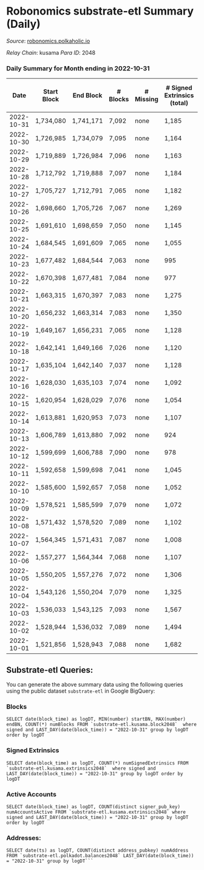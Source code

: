 # Robonomics substrate-etl Summary (Daily)

_Source_: [robonomics.polkaholic.io](https://robonomics.polkaholic.io)

*Relay Chain*: kusama
*Para ID*: 2048



### Daily Summary for Month ending in 2022-10-31


| Date | Start Block | End Block | # Blocks | # Missing | # Signed Extrinsics (total) | # Active Accounts | # Addresses with Balances | # Events | # Transfers | # XCM Transfers In | # XCM Transfers Out |
| ---- | ----------- | --------- | -------- | --------- | --------------------------- | ----------------- | ------------------------- | -------- | ----------- | ------------------ | ------------------- |
| 2022-10-31 | 1,734,080 | 1,741,171 | 7,092 | none | 1,185 | 43 | 2,865 | 40,763 | 13  |   |   |
| 2022-10-30 | 1,726,985 | 1,734,079 | 7,095 | none | 1,164 | 30 |  | 40,794 | 2  |   |   |
| 2022-10-29 | 1,719,889 | 1,726,984 | 7,096 | none | 1,163 | 26 |  | 40,809 | 3  |   |   |
| 2022-10-28 | 1,712,792 | 1,719,888 | 7,097 | none | 1,184 | 27 |  | 40,978 | 10  |   |   |
| 2022-10-27 | 1,705,727 | 1,712,791 | 7,065 | none | 1,182 | 39 | 2,861 | 40,902 | 7  |   |   |
| 2022-10-26 | 1,698,660 | 1,705,726 | 7,067 | none | 1,269 | 44 |  | 41,307 | 8  |   |   |
| 2022-10-25 | 1,691,610 | 1,698,659 | 7,050 | none | 1,145 | 30 |  | 40,575 | 5  |   |   |
| 2022-10-24 | 1,684,545 | 1,691,609 | 7,065 | none | 1,055 | 44 | 2,850 | 40,317 | 10  |   |   |
| 2022-10-23 | 1,677,482 | 1,684,544 | 7,063 | none | 995 | 30 | 2,847 | 39,737 | 3  |   |   |
| 2022-10-22 | 1,670,398 | 1,677,481 | 7,084 | none | 977 | 33 | 2,845 | 39,752 | 5  |   |   |
| 2022-10-21 | 1,663,315 | 1,670,397 | 7,083 | none | 1,275 | 52 | 2,845 | 40,957 | 4  |   |   |
| 2022-10-20 | 1,656,232 | 1,663,314 | 7,083 | none | 1,350 | 40 |  | 41,098 | 13  |   |   |
| 2022-10-19 | 1,649,167 | 1,656,231 | 7,065 | none | 1,128 | 37 | 2,835 | 40,058 | 8  |   |   |
| 2022-10-18 | 1,642,141 | 1,649,166 | 7,026 | none | 1,120 | 35 |  | 39,822 | 1  |   |   |
| 2022-10-17 | 1,635,104 | 1,642,140 | 7,037 | none | 1,128 | 38 | 2,831 | 39,956 | 3  |   |   |
| 2022-10-16 | 1,628,030 | 1,635,103 | 7,074 | none | 1,092 | 25 | 2,826 | 39,873 | 7  |   |   |
| 2022-10-15 | 1,620,954 | 1,628,029 | 7,076 | none | 1,054 | 28 | 2,826 | 39,716 | 2  |   |   |
| 2022-10-14 | 1,613,881 | 1,620,953 | 7,073 | none | 1,107 | 35 | 2,825 | 40,091 | 4  |   |   |
| 2022-10-13 | 1,606,789 | 1,613,880 | 7,092 | none | 924 | 35 | 2,824 | 39,346 | 5  |   |   |
| 2022-10-12 | 1,599,699 | 1,606,788 | 7,090 | none | 978 | 29 | 2,823 | 39,637 | 4  |   |   |
| 2022-10-11 | 1,592,658 | 1,599,698 | 7,041 | none | 1,045 | 32 | 2,821 | 39,816 | 2  |   |   |
| 2022-10-10 | 1,585,600 | 1,592,657 | 7,058 | none | 1,052 | 27 | 2,820 | 39,938 | 3  |   |   |
| 2022-10-09 | 1,578,521 | 1,585,599 | 7,079 | none | 1,072 | 37 | 2,819 | 40,123 | 7  |   |   |
| 2022-10-08 | 1,571,432 | 1,578,520 | 7,089 | none | 1,102 | 31 | 2,815 | 40,298 | 8  |   |   |
| 2022-10-07 | 1,564,345 | 1,571,431 | 7,087 | none | 1,008 | 32 | 2,812 | 39,964 | 3  |   |   |
| 2022-10-06 | 1,557,277 | 1,564,344 | 7,068 | none | 1,107 | 28 | 2,812 | 40,230 | 5  |   |   |
| 2022-10-05 | 1,550,205 | 1,557,276 | 7,072 | none | 1,306 | 32 | 2,811 | 41,106 | 2  |   |   |
| 2022-10-04 | 1,543,126 | 1,550,204 | 7,079 | none | 1,325 | 44 | 2,807 | 41,159 | 14  |   |   |
| 2022-10-03 | 1,536,033 | 1,543,125 | 7,093 | none | 1,567 | 65 |  | 42,386 | 15  |   |   |
| 2022-10-02 | 1,528,944 | 1,536,032 | 7,089 | none | 1,494 | 43 |  | 41,986 | 9  |   |   |
| 2022-10-01 | 1,521,856 | 1,528,943 | 7,088 | none | 1,682 | 33 |  | 42,444 | 5  |   |   |

## Substrate-etl Queries:
You can generate the above summary data using the following queries using the public dataset `substrate-etl` in Google BigQuery:


### Blocks
```
SELECT date(block_time) as logDT, MIN(number) startBN, MAX(number) endBN, COUNT(*) numBlocks FROM `substrate-etl.kusama.block2048`  where signed and LAST_DAY(date(block_time)) = "2022-10-31" group by logDT order by logDT
```


### Signed Extrinsics
```
SELECT date(block_time) as logDT, COUNT(*) numSignedExtrinsics FROM `substrate-etl.kusama.extrinsics2048`  where signed and LAST_DAY(date(block_time)) = "2022-10-31" group by logDT order by logDT
```


### Active Accounts
```
SELECT date(block_time) as logDT, COUNT(distinct signer_pub_key) numAccountsActive FROM `substrate-etl.kusama.extrinsics2048` where signed and LAST_DAY(date(block_time)) = "2022-10-31" group by logDT order by logDT
```


### Addresses:
```
SELECT date(ts) as logDT, COUNT(distinct address_pubkey) numAddress FROM `substrate-etl.polkadot.balances2048` LAST_DAY(date(block_time)) = "2022-10-31" group by logDT```


